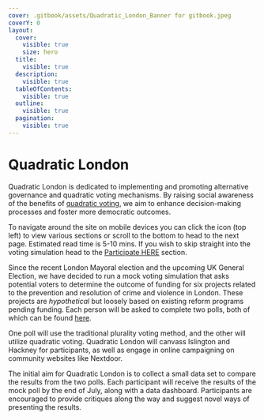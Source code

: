 ```yaml
---
cover: .gitbook/assets/Quadratic_London_Banner for gitbook.jpeg
coverY: 0
layout:
  cover:
    visible: true
    size: hero
  title:
    visible: true
  description:
    visible: true
  tableOfContents:
    visible: true
  outline:
    visible: true
  pagination:
    visible: true
---
```


# Quadratic London

Quadratic London is dedicated to implementing and promoting alternative governance and quadratic voting mechanisms. By raising social awareness of the benefits of [quadratic voting](what-is-quadratic-voting/), we aim to enhance decision-making processes and foster more democratic outcomes.&#x20;

To navigate around the site on mobile devices you can click the icon (top left) to view various sections or scroll to the bottom to head to the next page. Estimated read time is 5-10 mins. If you wish to skip straight into the voting simulation head to the [Participate HERE](participate-here.md) section.

Since the recent London Mayoral election and the upcoming UK General Election, we have decided to run a mock voting simulation that asks potential voters to determine the outcome of funding for six projects related to the prevention and resolution of crime and violence in London. These projects are _hypothetical_ but loosely based on existing reform programs pending funding. Each person will be asked to complete two polls, both of which can be found [here](https://forms.gle/joYmn3xNE1RuHBTj8).

One poll will use the traditional plurality voting method, and the other will utilize quadratic voting. Quadratic London will canvass Islington and Hackney for participants, as well as engage in online campaigning on community websites like Nextdoor.

The initial aim for Quadratic London is to collect a small data set to compare the results from the two polls. Each participant will receive the results of the mock poll by the end of July, along with a data dashboard. Participants are encouraged to provide critiques along the way and suggest novel ways of presenting the results.



